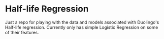 # Half-life Regression

Just a repo for playing with the data and models associated with Duolingo's Half-life regression. Currently only has simple Logistic Regression on some of their features.
